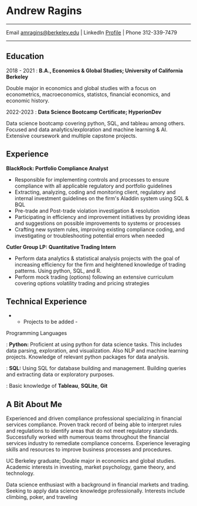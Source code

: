 Andrew Ragins
============

-------------------     ----------------------------
Email                          amragins@berkeley.edu |
LinkedIn                          [Profile](www.linkedin.com/in/andrew-ragins) |
Phone                          312-339-7479
-------------------     ----------------------------

Education
---------

2018 - 2021
:   **B.A., Economics & Global Studies; University of California Berkeley**

Double major in economics and global studies with a focus on econometrics, macroeconomics, statistcs, financial economics, and economic history.

2022-2023
:   **Data Science Bootcamp Certificate; HyperionDev**

Data science bootcamp covering python, SQL, and tableau among others. Focused and data analytics/exploration and machine learning & AI. Extensive coursework and multiple capstone projects.

Experience
----------

**BlackRock: Portfolio Compliance Analyst**

* Responsible for implementing controls and processes to ensure compliance with all applicable regulatory and portfolio guidelines
* Extracting, analyzing, coding and monitoring client, regulatory and internal investment guidelines on the firm's Aladdin system using SQL & BQL
* Pre-trade and Post-trade violation investigation & resolution
* Participating in efficiency and improvement initiatives by providing ideas and suggestions on possible improvements to systems or processes
* Crafting new system rules, improving existing compliance coding, and investigating or troubleshooting potential errors when needed

**Cutler Group LP: Quantitative Trading Intern**

* Perform data analytics & statistical analysis projects with the goal of increasing efficiency for the firm and heightened knowledge of trading patterns. Using python, SQL, and R.
* Perform mock trading (options) following an extensive curriculum covering options volatility trading and pricing strategies


Technical Experience
--------------------

- - Projects to be added -

Programming Languages

:   **Python:** Proficient at using python for data science tasks. This includes data parsing, exploration, and visualization. Also NLP and machine learning projects. Knowledge of relevant python packages for data analysis.

:   **SQL:** Using SQL for database building and management. Building queries and extracting data or exploratory purposes.

:   Basic knowledge of **Tableau**, **SQLite**, **Git**



A Bit About Me
----------------------------------------
Experienced and driven compliance professional specializing in financial services compliance. Proven track record of being able to interpret rules and regulations to identify areas that do not meet regulatory standards. Successfully worked with numerous teams throughout the financial services industry to remediate compliance concerns. Experience leveraging skills and resources to improve business processes and procedures.

UC Berkeley graduate; Double major in economics and global studies. Academic interests in investing, market psychology, game theory, and technology. 

Data science enthusiast with a background in financial markets and trading. Seeking to apply data science knowledge professionally.
Interests include climbing, poker, and traveling

